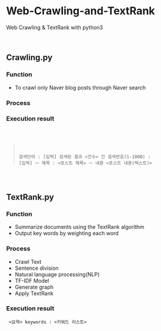 # Web-Crawling-and-TextRank
Web Crawling &amp; TextRank with python3

<br>

## Crawling.py

### Function
- To crawl only Naver blog posts through Naver search

### Process


### Execution result
<code><pre>
> 검색단어 : [입력]
검색된 결과 <건수> 건
> 검색번호(1-1000) : [입력]
ㅡ 제목 : <포스트 제목>
ㅡ 내용
<포스트 내용(텍스트)>
</pre></code>

<br>

## TextRank.py

### Function
- Summarize documents using the TextRank algorithm
- Output key words by weighting each word

### Process
- Crawl Text
- Sentence division
- Natural language processing(NLP)
- TF-IDF Model
- Generate graph
- Apply TextRank

### Execution result
<code><pre>
<요약>
keywords : <키워드 리스트>
</pre></code>
